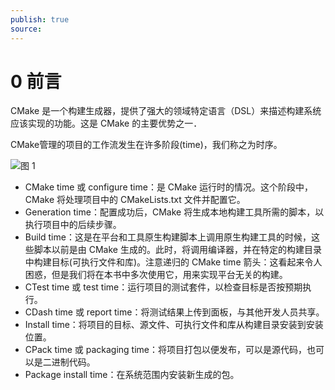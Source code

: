 ```yaml
---
publish: true
source:
---
```


# 0 前言

CMake 是一个构建生成器，提供了强大的领域特定语言（DSL）来描述构建系统应该实现的功能。这是 CMake 的主要优势之一．

CMake管理的项目的工作流发生在许多阶段(time)，我们称之为时序。

![图 1](../../../../../.media/d3c5b88799c3b96ac3a667d662cd584dc80000cd6d6cb04f73f5751256bf47f2.png)  

- CMake time 或 configure time：是 CMake 运行时的情况。这个阶段中，CMake 将处理项目中的 CMakeLists.txt 文件并配置它。
- Generation time：配置成功后，CMake 将生成本地构建工具所需的脚本，以执行项目中的后续步骤。
- Build time：这是在平台和工具原生构建脚本上调用原生构建工具的时候，这些脚本以前是由 CMake 生成的。此时，将调用编译器，并在特定的构建目录中构建目标(可执行文件和库)。注意递归的 CMake time 箭头：这看起来令人困惑，但是我们将在本书中多次使用它，用来实现平台无关的构建。
- CTest time 或 test time：运行项目的测试套件，以检查目标是否按预期执行。
- CDash time 或 report time：将测试结果上传到面板，与其他开发人员共享。
- Install time：将项目的目标、源文件、可执行文件和库从构建目录安装到安装位置。
- CPack time 或 packaging time：将项目打包以便发布，可以是源代码，也可以是二进制代码。
- Package install time：在系统范围内安装新生成的包。
